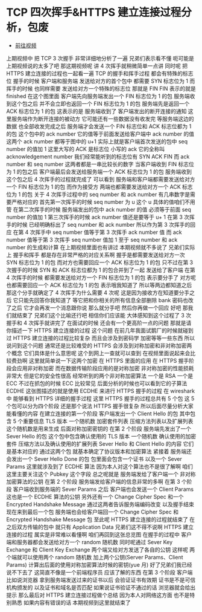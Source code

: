 # TCP 四次挥手&HTTPS 建立连接过程分析，包废

- [前往视频](https://www.bilibili.com/video/BV1xG4y147G9)

上期视频中
把 TCP 3 次握手
非常详细地分析了一遍
兄弟们表示看不懂
呃可能是上期视频说的太多了吧
那这期视频呢
讲 4 次挥手就稍微简单一点讲
同时呢
把 HTTPS 建立连接的过程也一起看一遍
TCP 的握手和挥手过程
都会有特殊的标志位
握手的时候
客户端和服务端
发送给对方的首个包中
都需要 SYN 标志位为 1
而挥手的时候
也同样需要
发送给对方一个特殊的标志位
那就是 FIN
FIN 表示的就是 finished
在这个图里面
客户端先向服务端发出一个 FIN
标志位为 1 的包
服务端收到这个包之后
并不会立即也返回一个
FIN 标志位为 1 的包
服务端先是返回一个
ACK 标志位为 1 的包
这表示的是
服务端收到了
客户端发出的断开连接的通知
这里服务端作为断开连接的被动方
它可能还有一些数据没有收发完
等服务端这边的数据
也全部收发完成之后
服务端才会发送一个
FIN 标志位和 ACK 标志位都为 1 的包
这个包中的 ack number
它的值等于前面发送给客户端中 ack number 的值
这两个 ack number 都等于图中的 u+1
实际上就是客户端首次发送的包中
seq number 的值加 1
这里大写的 ACK 是标志位
小写的 ack 它的全称叫 acknowledgement number
我们经常能听到的标志位有 SYN ACK FIN
而 ack number 和 seq number
这两者都是一串比较长的数字
当客户端收到 FIN 标志位为 1 的包之后
客户端最后会发送给服务端一个 ACK 标志位为 1 的包
服务端收到这个包之后
4 次挥手的过程就完成了
可以看到
服务端和客户端都需要发送给对方
一个 FIN 标志位为 1 的包
而作为接受方
两端也都需要发送给对方一个 ACK 标志位为 1 的包
关于 4 次挥手过程中的 seq number 和 ack number
有几串数字是需要严格对应的
首先第一次挥手的时候 seq number 为 u
这个 u 具体的值咱们不用管
在第二次挥手的时候
服务端发出的包中 ack number 的值
必须等于前面 seq number 的值加 1
第三次挥手的时候
ack number 值还是要等于 u+ 1
在第 3 次挥手的时候
已经明确标出了 seq number 和 ack number
所以作为第 3 次挥手的回应
在第 4 次挥手中
seq number 值等于第 3 次挥手 ack number 值
而 ack number 值等于第 3 次挥手 seq number 值加 1
至于 seq number 和 ack number 的生成和计算
在上期视频里面也有讲过
本期视频就不多说了
兄弟们实际上
握手和挥手
都是存在非常严格的对应关系啊
握手是都需要发送给对方一次 SYN 标志位为 1 的包
而对方也需要回应一个 ACK 标志位为 1 的包
只不过在第 3 次握手的时候
SYN 和 ACK 标志位都为 1 的包合并到了一起
发送给了客户端
在第 4 次挥手的时候
都需要发送给对方一个
FIN 标志位为 1 的包
表示要分手了
对方呢
也都需要回应一个 ACK 标志位为 1 的包
表示哦我知道了
所以等两边都知道之后
那这个分手就确定了
4 次挥手为什么需要 4 次呢
这是因为接收方在知道要分手之后
它只能先回答你我知道了
等它把和你相关的所有信息全部删除
bank 密码也改了之后
它才会再发一个消息跟你说
那么就分手吧
然后你再做一个回应
好吧 那我们就结束了
兄弟们这个比喻还行吧
相信你们应该能
大体感知到这个过程了
3 次握手和 4 次挥手就讲完了
在面试的时候
还会有一个更高阶一点的问题
那就是请你描述一下 HTTPS
建立连接的过程
这个问题
在前几年我面试鹅厂的时候就碰到过
HTTPS 建立连接的过程比较复杂
而且会涉及到密码学
加密等等一些东西
所以说问到这个问题 通常还是比较难受的
HTTPS 会涉及到对称加密和非对称加密两个概念
它们具体是什么意思呢
这个到网上一查就可以查到
在视频里面说起来会比较费劲啊
这里就简单说一下这两个加密
在 HTTPS 里面的应用
在 HTTPS 握手阶段会应用非对称加密
而在数据传输阶段应用的是对称加密
非对称加密的性能损耗非常大
但是它的安全性很高
经常听到的两个非对称加密算法
一个是 RSA 一个是 ECC
不过在抓包的时候 ECC 比较常见
后面分析的时候也可以看到它的子算法 ECDHE
这张图描述的就是使用 ECDHE
来进行 HTTPS 握手的过程
在 wireshark 中
能够看到 HTTPS 详细的握手过程
这里 HTTPS 握手的过程总共有 5 个包
这 5 个包可以分为四个阶段
还是那个说法
HTTPS 握手很复杂
所以后面尽量分析大家能看懂的内容
在建立连接的第一个阶段
客户端发出一个 Client Hello 的包
其中包含 5 个重要信息
TLS 版本 一个随机数
加密套件列表
压缩方法列表以及扩展列表
这个随机数是用来生成
后面对称加密密钥的
在第 2 个阶段
服务端先发出了一个 Sever Hello 的包
这个包中包含确认使用的 TLS 版本
一个随机数
确认使用的加密套件
压缩方法以及确认使用的扩展列表
Sever Hello 和 Client Hello 的内容
它们是基本对应的
通过这两个包
就基本确定了协议版本和加密算法
紧接着
服务端还会发出一个 Sever Hello Done 的包
包里面会包含一个证书
以及一个 Sever Params
这里就涉及到了 ECDHE 算法
因为本人对这个算法也不是很了解啊
咱们这里主要关注这个 Pubkey 这个字段
总之呢就是
服务端发给了客户端一个
非对称加密算法的公钥
在第 2 个阶段
服务端发给客户端的信息非常的多啊
在第 3 个阶段
客户端收到服务端的 Sever Params 之后
客户端也会发送一个 Client Params
这也是一个 ECDHE 算法的公钥
另外还有一个 Change Cipher Spec
和一个 Encrypted Handshake Message
通过这两者告诉服务端编码改变
以及握手结束
现在来到最后一个包
服务端也会给客户端回一个 Change Cipher Spec
和 Encrypted Handshake Message 包
至此呢
HTTPS 建立连接的过程就结束了
在之后双方传输的包中
就只有 Application Data
兄弟们这不得不说啊
HTTPS 建立连接的过程
属实是非常难以看懂啊
咱们再回到这张总览图
在握手的过程中
客户端和服务器都会发送给对方一个
random 随机数
同时呢通过 Sever Key Exchange 和 Client Key Exchange
两个端又给对方发送了各自的公钥
这样呢
两个端就可以使用两个 random 随机数
加上两个公钥(Server Params、Client Params)
计算出后面的使用对称加密算法时候的密钥(yue 月)
好了兄弟们我已经说不下去了
这简直不像是一个前端程序员
应该了解的东西
在第 3 个阶段
客户端比如说浏览器
拿到服务端发送过来的证书以后
会验证证书有效期
证书是不是可信机构颁发的
以及证书和域名是否匹配
如果说证书验证不通过的话
浏览器就会给出提示
那么最后对 HTTPS 建立连接过程做个总结
因为本人对网络这方面
也不是特别熟悉
如果内容有错误的话
本期视频到这里就结束了
